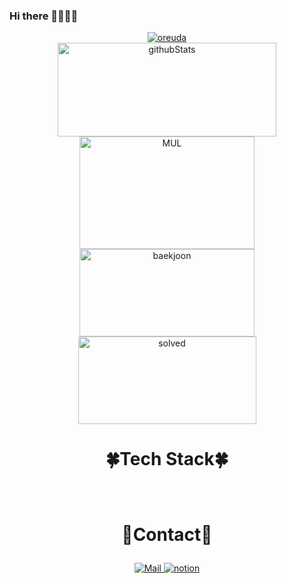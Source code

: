 ### Hi there 👋👋👋👋

<div  style = "display: flex;  align-items: center; flex-direction: column;  justify-content: center;" align = "center";>
<!-- font-size 를 조절하면 원하는 크기로 글자를 조절할 수 있습니다.-->
  <!-- Designed and developed in-house at Oreuda (https://oreuda.kr) -->
  <!-- 불편 사항 및 문의는 tykimdream@gmail.com으로 보내주세요 -->
  <div key="6">
    <a href = "https://oreuda.kr/">
      <img
        src=https://oreuda.kr/api/v1/plant/card?nickname=SJPark97
        alt="oreuda"
      />
    </a>
  </div>
  
  <div key="2">
    <img src=https://github-readme-stats.vercel.app/api?username=SJPark97&show_icons=true&theme=radical width="350" height="150" alt="githubStats" />
  </div>
  
  <div key="3">
    <img src=https://github-readme-stats.vercel.app/api/top-langs/?username=SJPark97&layout=compact&theme=merko width="280" height=180 alt="MUL" />
  </div>
  
  <div key="1">
    <img src=http://mazassumnida.wtf/api/v2/generate_badge?boj=tjwlsdud33 width="280" height="140" alt="baekjoon" />
    <img src=http://mazandi.herokuapp.com/api?handle=tjwlsdud33&theme=dark width="285" height="140" alt="solved" />
  </div>
  
  <div key="4">
  <h3 style ="font-size : 2em; font-weight:700;">🍀Tech Stack🍀</h3>
    <div ><h3 key=0 style ="font-size : 1.5em; font-weight:700;"></h3><div "><img
          key=635815.6544845328
          style = "margin: 5px 5px;"
          src=https://img.shields.io/badge/javascript-f1e05a?style=flat&logo=javascript&logoColor=white
          alt=""
        /> <img
          key=804721.390767237
          style = "margin: 5px 5px;"
          src=https://img.shields.io/badge/html5-e44b23?style=flat&logo=html5&logoColor=white
          alt=""
        /> <img
          key=54338.80374485022
          style = "margin: 5px 5px;"
          src=https://img.shields.io/badge/css-563d7c?style=flat&logo=css&logoColor=white
          alt=""
        /> <img
          key=545762.9805159582
          style = "margin: 5px 5px;"
          src=https://img.shields.io/badge/python-3581ba?style=flat&logo=python&logoColor=white
          alt=""
        /> <img
          key=251954.51537136422
          style = "margin: 5px 5px;"
          src=https://img.shields.io/badge/react-61DAFB?style=flat&logo=react&logoColor=white
          alt=""
        /> <img
          key=351143.43499392347
          style = "margin: 5px 5px;"
          src=https://img.shields.io/badge/node.js-339933?style=flat&logo=node.js&logoColor=white
          alt=""
        /> <img
          key=844523.8674685151
          style = "margin: 5px 5px;"
          src=https://img.shields.io/badge/vue.js-4FC08D?style=flat&logo=vue.js&logoColor=white
          alt=""
        /> <img
          key=728397.1456150392
          style = "margin: 5px 5px;"
          src=https://img.shields.io/badge/django-092E20?style=flat&logo=django&logoColor=white
          alt=""
        /> <img
          key=616261.2233899944
          style = "margin: 5px 5px;"
          src=https://img.shields.io/badge/springboot-6DB33F?style=flat&logo=springboot&logoColor=white
          alt=""
        /> <img
          key=563473.3426701273
          style = "margin: 5px 5px;"
          src=https://img.shields.io/badge/jenkins-D24939?style=flat&logo=jenkins&logoColor=white
          alt=""
        /> <img
          key=354867.3824725684
          style = "margin: 5px 5px;"
          src=https://img.shields.io/badge/docker-2496ED?style=flat&logo=docker&logoColor=white
          alt=""
        /> <img
          key=135655.37568515743
          style = "margin: 5px 5px;"
          src=https://img.shields.io/badge/kubernetes-326CE5?style=flat&logo=kubernetes&logoColor=white
          alt=""
        /> <img
          key=914165.3660845048
          style = "margin: 5px 5px;"
          src=https://img.shields.io/badge/figma-F24E1E?style=flat&logo=figma&logoColor=white
          alt=""
        /> <img
          key=784224.7990836857
          style = "margin: 5px 5px;"
          src=https://img.shields.io/badge/git-F05032?style=flat&logo=git&logoColor=white
          alt=""
        /> <img
          key=861310.4545881089
          style = "margin: 5px 5px;"
          src=https://img.shields.io/badge/nginx-009639?style=flat&logo=nginx&logoColor=white
          alt=""
        /></div></div>
  </div>
  
  <div key="5">
    <h3 style ="font-size : 2em; font-weight:700;">💙Contact💙</h3>
    <div className=Preview_contactBadgeDiv__3demU>
      <a href=mailto:tjwlsdud33@naver.com target="_blank">
            <img
              src="https://img.shields.io/badge/Mail-6667AB?style=flat&logo=Gmail&logoColor=white"
              alt="Mail"
            />
          </a>
      <span></span>
      <a href=https://chemical-death-7f2.notion.site/200ee28d3c5d42f8b3e34a128c551735 target="_blank">
            <img src=https://img.shields.io/badge/Notion-000000?style=flat&logo=Notion&logoColor=white&link=https://chemical-death-7f2.notion.site/200ee28d3c5d42f8b3e34a128c551735/ alt="notion" />
          </a>
    </div>
  </div>
  
</div>
